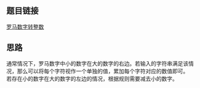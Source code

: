 ## 题目链接
[罗马数字转整数](https://leetcode-cn.com/problems/roman-to-integer/)

## 思路
通常情况下，罗马数字中小的数字在大的数字的右边。若输入的字符串满足该情况，那么可以将每个字符视作一个单独的值，累加每个字符对应的数值即可。  
若存在小的数字在大的数字的左边的情况，根据规则需要减去小的数字。